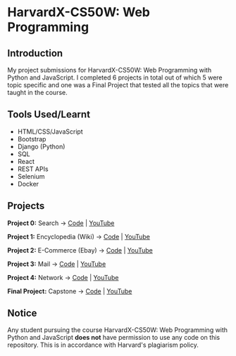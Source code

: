 # HarvardX-CS50W: Web Programming

## Introduction
My project submissions for HarvardX-CS50W: Web Programming with Python and JavaScript. I completed 6 projects in total out of which 5 were topic specific and one was a Final Project that tested all the topics that were taught in the course. 

## Tools Used/Learnt
- HTML/CSS/JavaScript
- Bootstrap
- Django (Python) 
- SQL
- React 
- REST APIs
- Selenium
- Docker

## Projects 
**Project 0:** Search -> [Code](https://github.com/aryanbh11/HarvardX-CS50W/tree/main/search) | [YouTube](https://youtu.be/gky5wUPF8UM)

**Project 1:** Encyclopedia (Wiki) -> [Code](https://github.com/aryanbh11/HarvardX-CS50W/tree/main/encyclopedia) | [YouTube](https://youtu.be/4dgoMSCRLjg)

**Project 2:** E-Commerce (Ebay) -> [Code](https://github.com/aryanbh11/HarvardX-CS50W/tree/main/e_commerce) | [YouTube](https://youtu.be/jqtDNMQY0u0)

**Project 3:** Mail -> [Code](https://github.com/aryanbh11/HarvardX-CS50W/tree/main/mail) | [YouTube](https://youtu.be/kM-to0JIHfY)

**Project 4:** Network -> [Code](https://github.com/aryanbh11/HarvardX-CS50W/tree/main/network) | [YouTube](https://youtu.be/JpqgQ3tuTWo)

**Final Project:** Capstone -> [Code]() | [YouTube]()

## Notice 
Any student pursuing the course HarvardX-CS50W: Web Programming with Python and JavaScript **does not** have permission to use any code on this repository. This is in accordance with Harvard's plagiarism policy. 
